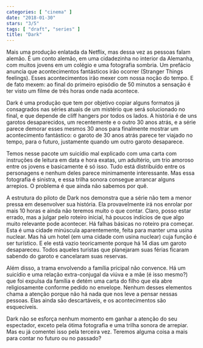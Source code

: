 ```yaml
---
categories: [ "cinema" ]
date: "2018-01-30"
stars: "3/5"
tags: [ "draft", "series" ]
title: "Dark"
---
```

Mais uma produção enlatada da Netflix, mas dessa vez as pessoas falam
alemão. É um conto alemão, em uma cidadezinha no interior da Alemanha,
com muitos jovens em um colégio e uma fotografia sombria. Um prefácio
anuncia que acontecimentos fantásticos irão ocorrer (Stranger Things
feelings). Esses acontecimentos irão mexer com nossa noção do tempo. E
de fato mexem: ao final do primeiro episódio de 50 minutos a sensação
é ter visto um filme de três horas onde nada acontece.

Dark é uma produção que tem por objetivo copiar alguns formatos já
consagrados nas séries atuais de um mistério que será solucionado no
final, e que depende de cliff hangers por todos os lados. A história é
de uns garotos desaparecidos, um recentemente e o outro 30 anos atrás,
e a série parece demorar esses mesmos 30 anos para finalmente mostrar um
acontecimento fantástico: o garoto de 30 anos atrás parece ter viajado
no tempo, para o futuro, justamente quando um outro garoto desaparece.

Temos nesse pacote um suicídio mal explicado com uma carta com
instruções de leitura em data e hora exatas, um adultério, um trio
amoroso entre os jovens e basicamente é só isso. Tudo está distribuído
entre os personagens e nenhum deles parece minimamente interessante. Mas
essa fotografia é sinistra, e essa trilha sonora consegue arrancar
alguns arrepios. O problema é que ainda não sabemos por quê.

A estrutura do piloto de Dark nos demonstra que a série não tem a menor
pressa em desenvolver sua história. Ela provavelmente irá nos enrolar
por mais 10 horas e ainda não teremos muito o que contar. Claro, posso
estar errado, mas a julgar pelo roteiro inicial, há poucos indícios de
que algo muito relevante pode acontecer. Há falhas básicas no roteiro
pra começar. Esta é uma cidade minúscula aparentemente, feita para
manter uma usina nuclear. Mas há um hotel (em uma cidade com usina
nuclear) cuja função é ser turístico. E ele está vazio teoricamente
porque há 14 dias um garoto desapareceu. Todos aqueles turistas que
planejaram suas férias ficaram sabendo do garoto e cancelaram suas
reservas.

Além disso, a trama envolvendo a família pricipal não convence. Há
um suicídio e uma relação extra-conjugal da viúva e a mãe (é
isso mesmo?) que foi expulsa da família e detém uma carta do filho
que ela abre religiosamente conforme pedido no envelope. Nenhum desses
elementos chama a atenção porque não há nada que nos leve a pensar
nessas pessoas. Elas ainda são descartáveis, e os acontecimentos são
esquecíveis.

Dark não se esforça nenhum momento em ganhar a atenção do seu
espectador, exceto pela ótima fotografia e uma trilha sonora de
arrepiar. Mas eu já comentei isso pela terceira vez. Teremos alguma
coisa a mais para contar no futuro ou no passado?
